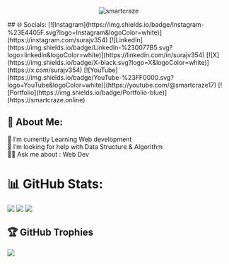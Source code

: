 <p align="center"> <img src="https://komarev.com/ghpvc/?username=smartcraze&label=Profile%20views&color=0e75b6&style=flat" alt="smartcraze" /> </p>
## 🌐 Socials:
[![Instagram](https://img.shields.io/badge/Instagram-%23E4405F.svg?logo=Instagram&logoColor=white)](https://instagram.com/surajv354) [![LinkedIn](https://img.shields.io/badge/LinkedIn-%230077B5.svg?logo=linkedin&logoColor=white)](https://linkedin.com/in/surajv354) [![X](https://img.shields.io/badge/X-black.svg?logo=X&logoColor=white)](https://x.com/surajv354) [![YouTube](https://img.shields.io/badge/YouTube-%23FF0000.svg?logo=YouTube&logoColor=white)](https://youtube.com/@smartcraze17) [![Portfolio](https://img.shields.io/badge/Portfolio-blue)](https://smartcraze.online)

## 💫 About Me:
🔭 I’m currently Learning Web development<br>🤝 I’m looking for help with Data Structure & Algorithm<br>🌱💬 Ask me about :  Web Dev<br>

# 📊 GitHub Stats:
![](https://github-readme-stats.vercel.app/api?username=smartcraze&theme=tokyonight&hide_border=false&include_all_commits=false&count_private=false)
![](https://github-readme-streak-stats.herokuapp.com/?user=smartcraze&theme=tokyonight&hide_border=false)
![](https://github-readme-stats.vercel.app/api/top-langs/?username=smartcraze&theme=tokyonight&hide_border=false&include_all_commits=true&count_private=true&layout=compact)

## 🏆 GitHub Trophies
![](https://github-profile-trophy.vercel.app/?username=smartcraze&theme=ambient_gradient&no-frame=true&no-bg=true&margin-w=4)
